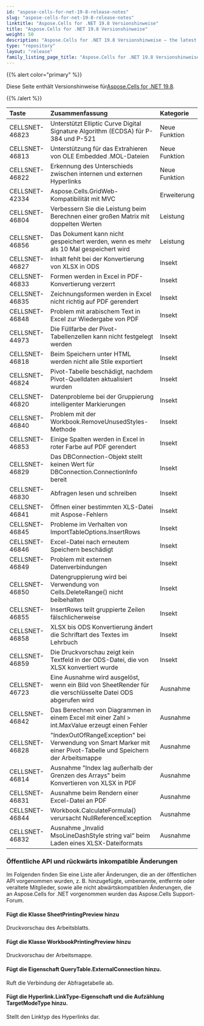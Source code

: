 ```yaml
---
id: "aspose-cells-for-net-19-8-release-notes"
slug: "aspose-cells-for-net-19-8-release-notes"
linktitle: "Aspose.Cells for .NET 19.8 Versionshinweise"
title: "Aspose.Cells for .NET 19.8 Versionshinweise"
weight: 50
description: "Aspose.Cells for .NET 19.8 Versionshinweise – the latest updates and fixes."
type: "repository"
layout: "release"
family_listing_page_title: "Aspose.Cells for .NET 19.8 Versionshinweise"
---
```

{{% alert color="primary" %}} 

 Diese Seite enthält Versionshinweise für[Aspose.Cells for .NET 19.8](https://www.nuget.org/packages/Aspose.Cells/19.8.0).

{{% /alert %}} 

|**Taste**|**Zusammenfassung**|**Kategorie**|
|:- |:- |:- |
|CELLSNET-46823|Unterstützt Elliptic Curve Digital Signature Algorithm (ECDSA) für P-384 und P-521|Neue Funktion|
|CELLSNET-46813|Unterstützung für das Extrahieren von OLE Embedded .MOL-Dateien|Neue Funktion|
|CELLSNET-46822|Erkennung des Unterschieds zwischen internen und externen Hyperlinks|Neue Funktion|
|CELLSNET-42334|Aspose.Cells.GridWeb-Kompatibilität mit MVC|Erweiterung|
|CELLSNET-46804|Verbessern Sie die Leistung beim Berechnen einer großen Matrix mit doppelten Werten|Leistung|
|CELLSNET-46856|Das Dokument kann nicht gespeichert werden, wenn es mehr als 10 Mal gespeichert wird|Leistung|
|CELLSNET-46827|Inhalt fehlt bei der Konvertierung von XLSX in ODS|Insekt|
|CELLSNET-46833|Formen werden in Excel in PDF-Konvertierung verzerrt|Insekt|
|CELLSNET-46835|Zeichnungsformen werden in Excel nicht richtig auf PDF gerendert|Insekt|
|CELLSNET-46848|Problem mit arabischem Text in Excel zur Wiedergabe von PDF|Insekt|
|CELLSNET-44973|Die Füllfarbe der Pivot-Tabellenzellen kann nicht festgelegt werden|Insekt|
|CELLSNET-46818|Beim Speichern unter HTML werden nicht alle Stile exportiert|Insekt|
|CELLSNET-46824|Pivot-Tabelle beschädigt, nachdem Pivot-Quelldaten aktualisiert wurden|Insekt|
|CELLSNET-46820|Datenprobleme bei der Gruppierung intelligenter Markierungen|Insekt|
|CELLSNET-46840|Problem mit der Workbook.RemoveUnusedStyles-Methode|Insekt|
|CELLSNET-46853|Einige Spalten werden in Excel in roter Farbe auf PDF gerendert|Insekt|
|CELLSNET-46829|Das DBConnection-Objekt stellt keinen Wert für DBConnection.ConnectionInfo bereit|Insekt|
|CELLSNET-46830|Abfragen lesen und schreiben|Insekt|
|CELLSNET-46841|Öffnen einer bestimmten XLS-Datei mit Aspose-Fehlern|Insekt|
|CELLSNET-46845|Probleme im Verhalten von ImportTableOptions.InsertRows|Insekt|
|CELLSNET-46846|Excel-Datei nach erneutem Speichern beschädigt|Insekt|
|CELLSNET-46849|Problem mit externen Datenverbindungen|Insekt|
|CELLSNET-46850|Datengruppierung wird bei Verwendung von Cells.DeleteRange() nicht beibehalten|Insekt|
|CELLSNET-46855|InsertRows teilt gruppierte Zeilen fälschlicherweise|Insekt|
|CELLSNET-46858|XLSX bis ODS Konvertierung ändert die Schriftart des Textes im Lehrbuch|Insekt|
|CELLSNET-46859|Die Druckvorschau zeigt kein Textfeld in der ODS-Datei, die von XLSX konvertiert wurde|Insekt|
|CELLSNET-46723|Eine Ausnahme wird ausgelöst, wenn ein Bild von SheetRender für die verschlüsselte Datei ODS abgerufen wird|Ausnahme|
|CELLSNET-46842|Das Berechnen von Diagrammen in einem Excel mit einer Zahl > int.MaxValue erzeugt einen Fehler|Ausnahme|
|CELLSNET-46828|"IndexOutOfRangeException" bei Verwendung von Smart Marker mit einer Pivot-Tabelle und Speichern der Arbeitsmappe|Ausnahme|
|CELLSNET-46814|Ausnahme "Index lag außerhalb der Grenzen des Arrays" beim Konvertieren von XLSX in PDF|Ausnahme|
|CELLSNET-46831|Ausnahme beim Rendern einer Excel-Datei an PDF|Ausnahme|
|CELLSNET-46844|Workbook.CalculateFormula() verursacht NullReferenceException|Ausnahme|
|CELLSNET-46832|Ausnahme „Invalid MsoLineDashStyle string val“ beim Laden eines XLSX-Dateiformats|Ausnahme|
### **Öffentliche API und rückwärts inkompatible Änderungen**
Im Folgenden finden Sie eine Liste aller Änderungen, die an der öffentlichen API vorgenommen wurden, z. B. hinzugefügte, umbenannte, entfernte oder veraltete Mitglieder, sowie alle nicht abwärtskompatiblen Änderungen, die an Aspose.Cells for .NET vorgenommen wurden das Aspose.Cells Support-Forum.
#### **Fügt die Klasse SheetPrintingPreview hinzu**
Druckvorschau des Arbeitsblatts.
#### **Fügt die Klasse WorkbookPrintingPreview hinzu**
Druckvorschau der Arbeitsmappe.
#### **Fügt die Eigenschaft QueryTable.ExternalConnection hinzu.**
Ruft die Verbindung der Abfragetabelle ab.
#### **Fügt die Hyperlink.LinkType-Eigenschaft und die Aufzählung TargetModeType hinzu.**
Stellt den Linktyp des Hyperlinks dar.
